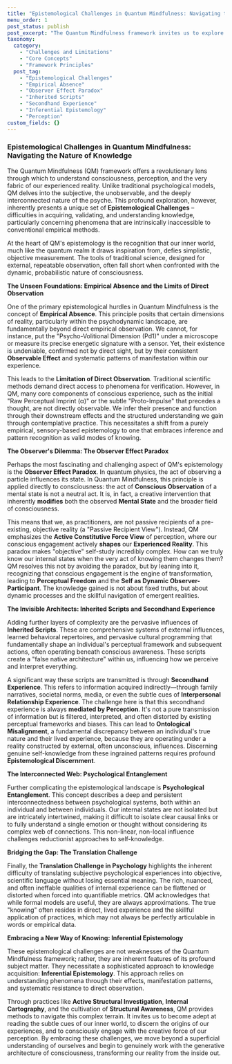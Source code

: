 ```yaml
---
title: "Epistemological Challenges in Quantum Mindfulness: Navigating the Nature of Knowledge"
menu_order: 1
post_status: publish
post_excerpt: "The Quantum Mindfulness framework invites us to explore the profound nature of consciousness, but this journey is not without its unique set of epistemological challenges. Understanding how we know what we know, especially in the realm of subjective experience, is crucial for effective practice. This post delves into the inherent difficulties in acquiring and validating knowledge within this transformative paradigm."
taxonomy:
  category:
    - "Challenges and Limitations"
    - "Core Concepts"
    - "Framework Principles"
  post_tag:
    - "Epistemological Challenges"
    - "Empirical Absence"
    - "Observer Effect Paradox"
    - "Inherited Scripts"
    - "Secondhand Experience"
    - "Inferential Epistemology"
    - "Perception"
custom_fields: {}
---
```


### Epistemological Challenges in Quantum Mindfulness: Navigating the Nature of Knowledge

The Quantum Mindfulness (QM) framework offers a revolutionary lens through which to understand consciousness, perception, and the very fabric of our experienced reality. Unlike traditional psychological models, QM delves into the subjective, the unobservable, and the deeply interconnected nature of the psyche. This profound exploration, however, inherently presents a unique set of **Epistemological Challenges** – difficulties in acquiring, validating, and understanding knowledge, particularly concerning phenomena that are intrinsically inaccessible to conventional empirical methods.

At the heart of QM's epistemology is the recognition that our inner world, much like the quantum realm it draws inspiration from, defies simplistic, objective measurement. The tools of traditional science, designed for external, repeatable observation, often fall short when confronted with the dynamic, probabilistic nature of consciousness.

**The Unseen Foundations: Empirical Absence and the Limits of Direct Observation**

One of the primary epistemological hurdles in Quantum Mindfulness is the concept of **Empirical Absence**. This principle posits that certain dimensions of reality, particularly within the psychodynamic landscape, are fundamentally beyond direct empirical observation. We cannot, for instance, put the "Psycho-Volitional Dimension (Pd1)" under a microscope or measure its precise energetic signature with a sensor. Yet, their existence is undeniable, confirmed not by direct sight, but by their consistent **Observable Effect** and systematic patterns of manifestation within our experience.

This leads to the **Limitation of Direct Observation**. Traditional scientific methods demand direct access to phenomena for verification. However, in QM, many core components of conscious experience, such as the initial "Raw Perceptual Imprint (α)" or the subtle "Proto-Impulse" that precedes a thought, are not directly observable. We infer their presence and function through their downstream effects and the structured understanding we gain through contemplative practice. This necessitates a shift from a purely empirical, sensory-based epistemology to one that embraces inference and pattern recognition as valid modes of knowing.

**The Observer's Dilemma: The Observer Effect Paradox**

Perhaps the most fascinating and challenging aspect of QM's epistemology is the **Observer Effect Paradox**. In quantum physics, the act of observing a particle influences its state. In Quantum Mindfulness, this principle is applied directly to consciousness: the act of **Conscious Observation** of a mental state is not a neutral act. It is, in fact, a creative intervention that inherently **modifies** both the observed **Mental State** and the broader field of consciousness.

This means that we, as practitioners, are not passive recipients of a pre-existing, objective reality (a "Passive Recipient View"). Instead, QM emphasizes the **Active Constitutive Force View** of perception, where our conscious engagement actively **shapes** our **Experienced Reality**. This paradox makes "objective" self-study incredibly complex. How can we truly know our internal states when the very act of knowing them changes them? QM resolves this not by avoiding the paradox, but by leaning into it, recognizing that conscious engagement is the engine of transformation, leading to **Perceptual Freedom** and the **Self as Dynamic Observer-Participant**. The knowledge gained is not about fixed truths, but about dynamic processes and the skillful navigation of emergent realities.

**The Invisible Architects: Inherited Scripts and Secondhand Experience**

Adding further layers of complexity are the pervasive influences of **Inherited Scripts**. These are comprehensive systems of external influences, learned behavioral repertoires, and pervasive cultural programming that fundamentally shape an individual's perceptual framework and subsequent actions, often operating beneath conscious awareness. These scripts create a "false native architecture" within us, influencing how we perceive and interpret everything.

A significant way these scripts are transmitted is through **Secondhand Experience**. This refers to information acquired indirectly—through family narratives, societal norms, media, or even the subtle cues of **Interpersonal Relationship Experience**. The challenge here is that this secondhand experience is always **mediated by Perception**. It's not a pure transmission of information but is filtered, interpreted, and often distorted by existing perceptual frameworks and biases. This can lead to **Ontological Misalignment**, a fundamental discrepancy between an individual's true nature and their lived experience, because they are operating under a reality constructed by external, often unconscious, influences. Discerning genuine self-knowledge from these ingrained patterns requires profound **Epistemological Discernment**.

**The Interconnected Web: Psychological Entanglement**

Further complicating the epistemological landscape is **Psychological Entanglement**. This concept describes a deep and persistent interconnectedness between psychological systems, both within an individual and between individuals. Our internal states are not isolated but are intricately intertwined, making it difficult to isolate clear causal links or to fully understand a single emotion or thought without considering its complex web of connections. This non-linear, non-local influence challenges reductionist approaches to self-knowledge.

**Bridging the Gap: The Translation Challenge**

Finally, the **Translation Challenge in Psychology** highlights the inherent difficulty of translating subjective psychological experiences into objective, scientific language without losing essential meaning. The rich, nuanced, and often ineffable qualities of internal experience can be flattened or distorted when forced into quantifiable metrics. QM acknowledges that while formal models are useful, they are always approximations. The true "knowing" often resides in direct, lived experience and the skillful application of practices, which may not always be perfectly articulable in words or empirical data.

**Embracing a New Way of Knowing: Inferential Epistemology**

These epistemological challenges are not weaknesses of the Quantum Mindfulness framework; rather, they are inherent features of its profound subject matter. They necessitate a sophisticated approach to knowledge acquisition: **Inferential Epistemology**. This approach relies on understanding phenomena through their effects, manifestation patterns, and systematic resistance to direct observation.

Through practices like **Active Structural Investigation**, **Internal Cartography**, and the cultivation of **Structural Awareness**, QM provides methods to navigate this complex terrain. It invites us to become adept at reading the subtle cues of our inner world, to discern the origins of our experiences, and to consciously engage with the creative force of our perception. By embracing these challenges, we move beyond a superficial understanding of ourselves and begin to genuinely work with the generative architecture of consciousness, transforming our reality from the inside out.